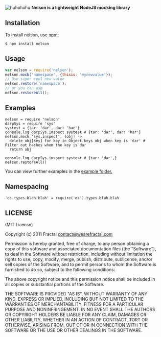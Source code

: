 ![huhuhuhu](http://i.imgur.com/7DEce.png)
**Nelson is a lightweight NodeJS mocking library**


## Installation

To install nelson, use [npm](http://github.com/isaacs/npm):

    $ npm install nelson

## Usage

```javascript
var nelson = require('nelson');
nelson.mock('namespace', {thisis: 'mynewvalue'});
// Use super cool new value
nelson.restore('namespace');
// or you can use
nelson.restoreAll();
```
## Examples

```coffee-script
nelson = require 'nelson'
darpSys = require 'sys'
systest = {tar: 'dar', dar: 'har'}
console.log darpSys.inspect systest # {tar: 'dar', dar: 'har'}
nelson.mock 'sys.inspect', (obj) -> 
  delete obj[key] for key in Object.keys obj when key is 'dar' # Filter out hashes when the key is dar
  return obj
    
console.log darpSys.inspect systest # {tar: 'dar',}
nelson.restoreAll()
```
You can view further examples in the [example folder.](https://github.com/wearefractal/nelson/tree/master/examples)

## Namespacing

```'os.types.blah.blah' = require('os').types.blah.blah```

## LICENSE

(MIT License)

Copyright (c) 2011 Fractal <contact@wearefractal.com>

Permission is hereby granted, free of charge, to any person obtaining
a copy of this software and associated documentation files (the
"Software"), to deal in the Software without restriction, including
without limitation the rights to use, copy, modify, merge, publish,
distribute, sublicense, and/or sell copies of the Software, and to
permit persons to whom the Software is furnished to do so, subject to
the following conditions:

The above copyright notice and this permission notice shall be
included in all copies or substantial portions of the Software.

THE SOFTWARE IS PROVIDED "AS IS", WITHOUT WARRANTY OF ANY KIND,
EXPRESS OR IMPLIED, INCLUDING BUT NOT LIMITED TO THE WARRANTIES OF
MERCHANTABILITY, FITNESS FOR A PARTICULAR PURPOSE AND
NONINFRINGEMENT. IN NO EVENT SHALL THE AUTHORS OR COPYRIGHT HOLDERS BE
LIABLE FOR ANY CLAIM, DAMAGES OR OTHER LIABILITY, WHETHER IN AN ACTION
OF CONTRACT, TORT OR OTHERWISE, ARISING FROM, OUT OF OR IN CONNECTION
WITH THE SOFTWARE OR THE USE OR OTHER DEALINGS IN THE SOFTWARE.

